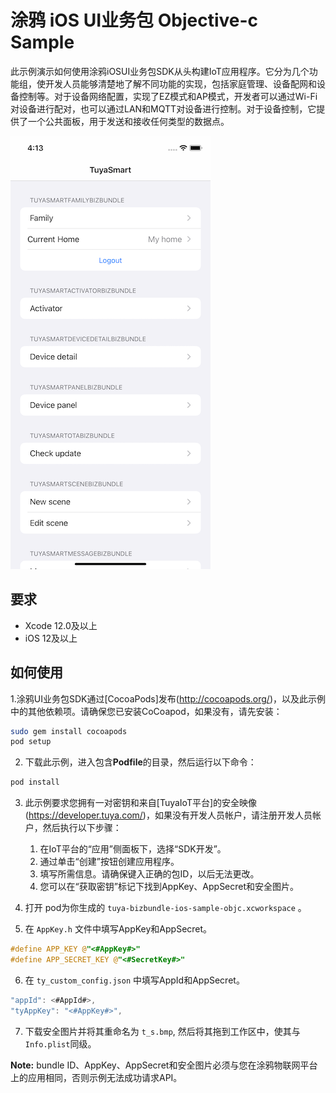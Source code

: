 # 涂鸦 iOS UI业务包 Objective-c Sample 

此示例演示如何使用涂鸦iOSUI业务包SDK从头构建IoT应用程序。它分为几个功能组，使开发人员能够清楚地了解不同功能的实现，包括家庭管理、设备配网和设备控制等。对于设备网络配置，实现了EZ模式和AP模式，开发者可以通过Wi-Fi对设备进行配对，也可以通过LAN和MQTT对设备进行控制。对于设备控制，它提供了一个公共面板，用于发送和接收任何类型的数据点。

![screenshot](./screenshot.png)

## 要求
* Xcode 12.0及以上
* iOS 12及以上


## 如何使用
1.涂鸦UI业务包SDK通过[CocoaPods]发布(http://cocoapods.org/)，以及此示例中的其他依赖项。请确保您已安装CoCoapod，如果没有，请先安装：

```bash
sudo gem install cocoapods
pod setup
```

2. 下载此示例，进入包含**Podfile**的目录，然后运行以下命令：

```bash
pod install
```

3. 此示例要求您拥有一对密钥和来自[TuyaIoT平台]的安全映像(https://developer.tuya.com/)，如果没有开发人员帐户，请注册开发人员帐户，然后执行以下步骤：
    1. 在IoT平台的“应用”侧面板下，选择“SDK开发”。
    2. 通过单击“创建”按钮创建应用程序。
    3. 填写所需信息。请确保键入正确的包ID，以后无法更改。
    4. 您可以在“获取密钥”标记下找到AppKey、AppSecret和安全图片。

4. 打开 pod为你生成的 `tuya-bizbundle-ios-sample-objc.xcworkspace` 。
5. 在 `AppKey.h` 文件中填写AppKey和AppSecret。

```objective-c
#define APP_KEY @"<#AppKey#>"
#define APP_SECRET_KEY @"<#SecretKey#>"
```
6. 在 `ty_custom_config.json` 中填写AppId和AppSecret。

```objective-c
"appId": <#AppId#>,
"tyAppKey": "<#AppKey#>",
```

7. 下载安全图片并将其重命名为 `t_s.bmp`, 然后将其拖到工作区中，使其与`Info.plist`同级。

**Note:** bundle ID、AppKey、AppSecret和安全图片必须与您在涂鸦物联网平台上的应用相同，否则示例无法成功请求API。
